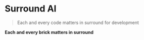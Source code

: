 # Surround AI
>Each and every code matters in surround for development

**Each and every brick matters in surround**
